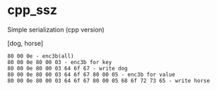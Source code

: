 # cpp_ssz
Simple serialization (cpp version)

[dog, horse]
```
80 00 0e - enc3b(all)
80 00 0e 80 00 03 - enc3b for key
80 00 0e 80 00 03 64 6f 67 - write dog
80 00 0e 80 00 03 64 6f 67 80 00 05 - enc3b for value
80 00 0e 80 00 03 64 6f 67 80 00 05 68 6f 72 73 65 - write horse
```
